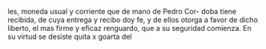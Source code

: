 les, moneda usual y corriente que de mano de Pedro Cor- doba tiene recibida, de cuya entrega y recibo doy fe, y de ellos otorga a favor de dicho liberto, el mas firme y eficaz renguardo, que a su seguridad comienza. En su virtud se desiste quita x goarta del